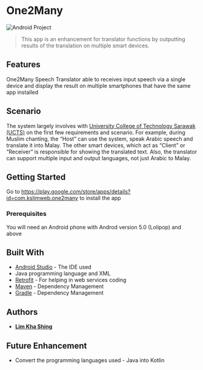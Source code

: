 # One2Many
![Android Project](https://img.shields.io/badge/Android-Project-green.svg)
> This app is an enhancement for translator functions by outputting results of the translation on multiple smart devices. 

## Features
One2Many Speech Translator able to receives input speech via a single device and display the result on multiple smartphones that have the same app installed

## Scenario
The system largely involves with [University College of Technology Sarawak (UCTS)](https://www.ucts.edu.my/) on the first few requirements and scenario. For example, during Muslim chanting, the “Host” can use the system, speak Arabic speech and translate it into Malay. 
The other smart devices, which act as “Client” or “Receiver” is responsible for showing the translated text. Also, the translator can support multiple input and output languages, not just Arabic to Malay. 

## Getting Started
Go to https://play.google.com/store/apps/details?id=com.kslimweb.one2many to install the app

### Prerequisites
You will need an Android phone with Androd version 5.0 (Lolipop) and above

## Built With
* [Android Studio](https://developer.android.com/studio/index.html) - The IDE used
* Java programming language and XML 
* [Retrofit](https://square.github.io/retrofit/) - For helping in web services coding
* [Maven](https://maven.apache.org/) - Dependency Management
* [Gradle](https://gradle.org/) - Dependency Management

## Authors
* [**Lim Kha Shing**](https://www.linkedin.com/in/lim-kha-shing-836a24120/)

## Future Enhancement
* Convert the programming languages used - Java into Kotlin
